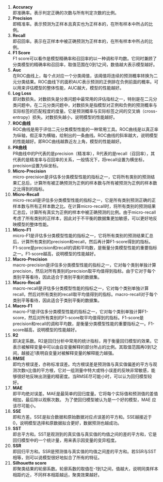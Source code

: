 1. **Accuracy**<br />即准确率。表示判定正确的次数与所有判定次数的比例。
2. **Precision**<br />即精准率。表示预测为正样本且真实也为正样本的，在所有样本中所占的比例。
3. **Recall**<br />即召回率。表示在正样本中被正确预测为正样本的，在所有样本中所占的比例。
4. **F1 Score**<br />F1 score可以看作是模型精确率和召回率的以一种调和平均数。它同时兼顾了分类模型的精确率和召回率，取值范围在0到1之间，数值越大表示模型越好。
5. **Auc**<br />在ROC曲线上，每个点对应一个分类阈值，该阈值将连续的预测概率转换为二元分类结果。ROC曲线下的面积AUC表示预测的正例排在负例前面的概率。可以用来评估模型的整体性能，AUC越大，模型的性能越好。
6. **Log Loss**<br />即对数损失。对数损失是分类问题中最常用的评估指标之一，特别是在二元分类问题中。在二元分类问题中，对数损失是指模型对正例和负例的预测概率与实际标签的匹配程度的度量。它是预测概率与实际标签之间的交叉熵（cross-entropy）损失。对数损失越小，说明模型的性能越好。
7. **ROC曲线**<br />ROC曲线是用于评估二元分类模型性能的一种常用工具。ROC曲线是以真正率为纵轴，假正率为横轴，绘制出的一条曲线。ROC曲线的斜率越大，说明模型的性能越好。即ROC曲线越靠近左上角，模型的性能越好。
8. **PR曲线**<br />PR曲线中的P代表的是precision（精准率），R代表的是recall（召回率），其代表的是精准率与召回率的关系，一般情况下，将recall设置为横坐标，precision设置为纵坐标。
9. **Micro-Precision**<br />micro-precision是评估多分类模型性能的指标之一，它将所有类别的预测结果汇总后，计算所有被正确预测为正例的样本数与所有被预测为正例的样本数之比得到的指标。
10. **Micro-Recall**<br />micro-recall是评估多分类模型性能的指标之一，它是所有类别预测正确的正样本数与所有正样本数之比。在计算micro-recall时，将所有类别的预测结果汇总后，计算所有真实为正例的样本中被正确预测的比例。由于micro-recall考虑了所有类别的正样本，因此对于不平衡的数据集更加敏感，可以更好地反映模型的整体性能。
11. **Micro-F1**<br />micro-F1是评估多分类模型性能的指标之一，它将所有类别的预测结果汇总后，计算所有类别的precision和recall，然后再计算F1-score得到的指标。F1-score是precision和recall的调和平均数，是衡量分类模型性能的重要指标之一。F1-score越高，说明模型的性能越好。
12. **Macro-Precision**<br />macro-precision是评估多分类模型性能的指标之一，它对每个类别单独计算precision，然后对所有类别的precision取平均值得到指标。由于它对于每个类别平等看待，因此适合于类别平衡的数据集。
13. **Macro-Recall**<br />macro-recall是评估多分类模型性能的指标之一，它对每个类别单独计算recall，然后对所有类别的recall取平均值得到的指标。macro-recall对于每个类别平等看待，因此适合于类别平衡的数据集。
14. **Macro-F1**<br />macro-F1是评估多分类模型性能的指标之一，它对每个类别单独计算F1-score，然后对所有类别的F1-score取平均值得到的指标。F1-score是precision和recall的调和平均数，是衡量分类模型性能的重要指标之一。F1-score越高，说明模型的性能越好。
15. **R2**<br />即决定系数。R2是回归分析中常用的统计指标，用于衡量回归模型的效果。它表示被解释变量中可以由自变量解释的部分所占的比例。其取值范围再0到1之间，越接近1表明自变量对被解释变量的解释能力越强。
16. **RMSE**<br />即均方根误差，亦称标准误差。均方根误差是预测值与真实值偏差的平方与观测次数n比值的平方根，它对一组测量中特大或特小误差的反映非常敏感，能够很好地反映出测量的精密度。当RMSE尽可能小时，可以认为回归模型较好。
17. **MAE**<br />即平均绝对误差。MAE是最简单的回归度量。它将每个实际值和预测值的差值相加，最后除以观察次数。 为了使回归模型被认为是一个好的模型，MAE 应该尽可能小。
18. **SSE**<br />即和方差。SSE是拟合数据和原始数据对应点误差的平方和。SSE越接近于0，说明模型选择和原数据拟合更好，数据预测也越成功。
19. **SST**<br />即总平方和。SST是观测到的真实值与真实值的均值之间的差的平方和，它是回归模型中的一个统计量，用来表示因变量的变异程度。
20. **SSR**<br />即回归平方和。SSR是预测值与真实值的均值之间差的平方和。若SSR与SST相等，则可以说模型很好地拟合了所有的特征。
21. **Silhouette score**<br />即聚类结果的轮廓系数。轮廓系数的取值在-1到1之间，值越大，说明同类样本相距约近，不同样本相距越远，聚类效果越好。

